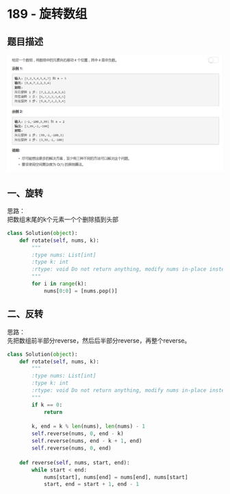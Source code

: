 # 189 - 旋转数组

## 题目描述
![problem](images/189.png)

## 一、旋转
思路：  
把数组末尾的k个元素一个个删除插到头部

```python
class Solution(object):
    def rotate(self, nums, k):
        """
        :type nums: List[int]
        :type k: int
        :rtype: void Do not return anything, modify nums in-place instead.
        """
        for i in range(k):
            nums[0:0] = [nums.pop()]
```

## 二、反转
思路：  
先把数组前半部分reverse，然后后半部分reverse，再整个reverse。

```python
class Solution(object):
    def rotate(self, nums, k):
        """
        :type nums: List[int]
        :type k: int
        :rtype: void Do not return anything, modify nums in-place instead.
        """
        if k == 0:
            return
            
        k, end = k % len(nums), len(nums) - 1
        self.reverse(nums, 0, end - k)
        self.reverse(nums, end - k + 1, end)
        self.reverse(nums, 0, end)
        
    def reverse(self, nums, start, end):
        while start < end:
            nums[start], nums[end] = nums[end], nums[start]
            start, end = start + 1, end - 1
```